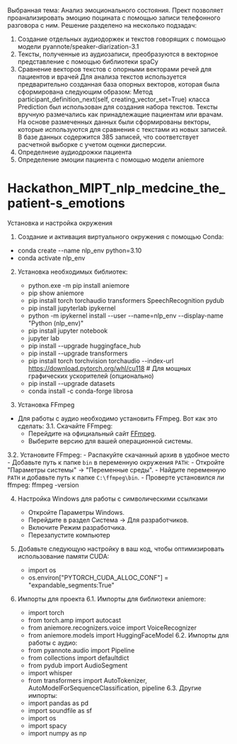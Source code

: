 Выбранная тема: Анализ эмоционального состояния.
Прект позволяет проанализировать эмоцию поцината с помощью записи телефонного разговора с ним.
Решение разделено на несколько подзадач:
1) Создание отдельных аудиодоржек и текстов говорящих с помощью модели pyannote/speaker-diarization-3.1
2) Тексты, полученные из аудиозаписи, преобразуются в векторное представление с помощью библиотеки spaCy
3) Сравнение векторов текстов с опорными векторами речей для пациентов и врачей
  Для анализа текстов используется предварительно созданная база опорных векторов, которая была сформирована следующим образом:
  Метод participant_definition_next(self, creating_vector_set=True) класса Prediction был использован для создания набора текстов.
  Тексты вручную размечались как принадлежащие пациентам или врачам.
  На основе размеченных данных были сформированы векторы, которые используются для сравнения с текстами из новых записей.
  В базе данных содержится 385 записей, что соответствует расчетной выборке с учетом оценки дисперсии.
4) Определнеие аудиодрожки пациента
5) Определение эмоции пациента с помощью модели aniemore


# Hackathon_MIPT_nlp_medcine_the_patient-s_emotions
Установка и настройка окружения
1. Создание и активация виртуального окружения с помощью Conda:
  - conda create --name nlp_env python=3.10
  - conda activate nlp_env
2. Установка необходимых библиотек:
   - python.exe -m pip install aniemore
   - pip show aniemore
   - pip install torch torchaudio transformers SpeechRecognition pydub
   - pip install jupyterlab ipykernel
   - python -m ipykernel install --user --name=nlp_env --display-name "Python (nlp_env)"
   - pip install jupyter notebook
   - jupyter lab
   - pip install --upgrade huggingface_hub
   - pip install --upgrade transformers
   - pip install torch torchvision torchaudio --index-url https://download.pytorch.org/whl/cu118  # Для мощных графических ускорителей (опционально)
   - pip install --upgrade datasets
   - conda install -c conda-forge librosa
     
3. Установка FFmpeg
  - Для работы с аудио необходимо установить FFmpeg. Вот как это сделать:
  3.1. Скачайте FFmpeg:
    - Перейдите на официальный сайт [FFmpeg](https://ffmpeg.org/download.html).
    - Выберите версию для вашей операционной системы.

  3.2. Установите FFmpeg:
    - Распакуйте скачанный архив в удобное место
    - Добавьте путь к папке `bin` в переменную окружения `PATH`:
    - Откройте "Параметры системы" → "Переменные среды".
    - Найдите переменную `PATH` и добавьте путь к папке `C:\ffmpeg\bin`.
    - Проверте установился ли ffmpeg: ffmpeg -version
  
4. Настройка Windows для работы с символическими ссылками
    - Откройте Параметры Windows.
    - Перейдите в раздел Система → Для разработчиков.
    - Включите Режим разработчика.
    - Перезапустите компьютер

5. Добавьте следующую настройку в ваш код, чтобы оптимизировать использование памяти CUDA:
    - import os
    - os.environ["PYTORCH_CUDA_ALLOC_CONF"] = "expandable_segments:True"

6. Импорты для проекта
  6.1. Импорты для библиотеки aniemore:
    - import torch
    - from torch.amp import autocast
    - from aniemore.recognizers.voice import VoiceRecognizer
    - from aniemore.models import HuggingFaceModel
  6.2. Импорты для работы с аудио:
    - from pyannote.audio import Pipeline
    - from collections import defaultdict
    - from pydub import AudioSegment
    - import whisper
    - from transformers import AutoTokenizer, AutoModelForSequenceClassification, pipeline
  6.3. Другие импорты:
    - import pandas as pd
    - import soundfile as sf
    - import os
    - import spacy
    - import numpy as np
